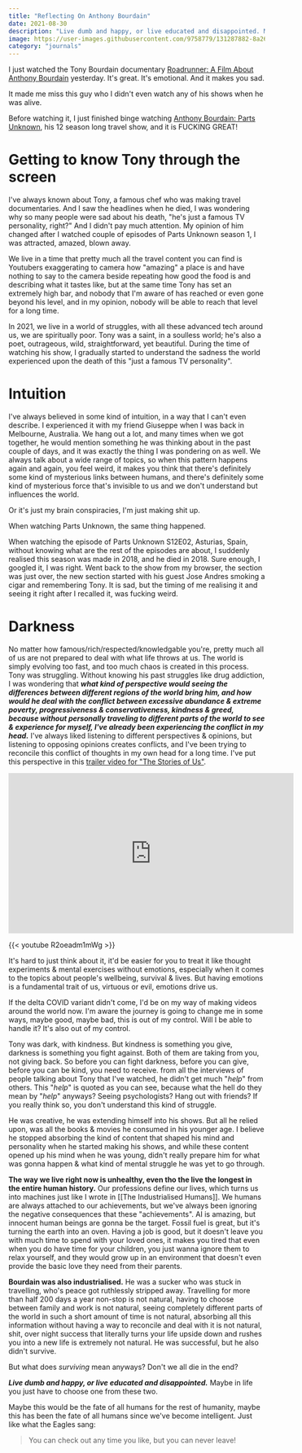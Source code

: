 ```yaml
---
title: "Reflecting On Anthony Bourdain"
date: 2021-08-30
description: "Live dumb and happy, or live educated and disappointed. Maybe in life you just have to choose one from these two."
image: https://user-images.githubusercontent.com/9758779/131287882-8a2623d6-ba6f-49fe-a7a8-5741677487a5.png
category: "journals"
---
```


I just watched the Tony Bourdain documentary [Roadrunner: A Film About Anthony Bourdain](https://en.wikipedia.org/wiki/Roadrunner:_A_Film_About_Anthony_Bourdain) yesterday. It's great. It's emotional. And it makes you sad.

It made me miss this guy who I didn't even watch any of his shows when he was alive.

Before watching it, I just finished binge watching [Anthony Bourdain: Parts Unknown](https://en.wikipedia.org/wiki/Anthony_Bourdain:_Parts_Unknown), his 12 season long travel show, and it is FUCKING GREAT!

# Getting to know Tony through the screen

I've always known about Tony, a famous chef who was making travel documentaries. And I saw the headlines when he died, I was wondering why so many people were sad about his death, "he's just a famous TV personality, right?" And I didn't pay much attention. My opinion of him changed after I watched couple of episodes of Parts Unknown season 1, I was attracted, amazed, blown away.

We live in a time that pretty much all the travel content you can find is Youtubers exaggerating to camera how "amazing" a place is and have nothing to say to the camera beside repeating how good the food is and describing what it tastes like, but at the same time Tony has set an extremely high bar, and nobody that I'm aware of has reached or even gone beyond his level, and in my opinion, nobody will be able to reach that level for a long time.

In 2021, we live in a world of struggles, with all these advanced tech around us, we are spiritually poor. Tony was a saint, in a soulless world; he's also a poet, outrageous, wild, straightforward, yet beautiful. During the time of watching his show, I gradually started to understand the sadness the world experienced upon the death of this "just a famous TV personality".

# Intuition

I've always believed in some kind of intuition, in a way that I can't even describe. I experienced it with my friend Giuseppe when I was back in Melbourne, Australia. We hang out a lot, and many times when we got together, he would mention something he was thinking about in the past couple of days, and it was exactly the thing I was pondering on as well. We always talk about a wide range of topics, so when this pattern happens again and again, you feel weird, it makes you think that there's definitely some kind of mysterious links between humans, and there's definitely some kind of mysterious force that's invisible to us and we don't understand but influences the world.

Or it's just my brain conspiracies, I'm just making shit up.

When watching Parts Unknown, the same thing happened.

When watching the episode of Parts Unknown S12E02, Asturias, Spain, without knowing what are the rest of the episodes are about, I suddenly realised this season was made in 2018, and he died in 2018. Sure enough, I googled it, I was right. Went back to the show from my browser, the section was just over, the new section started with his guest Jose Andres smoking a cigar and remembering Tony. It is sad, but the timing of me realising it and seeing it right after I recalled it, was fucking weird.

# Darkness

No matter how famous/rich/respected/knowledgable you're, pretty much all of us are not prepared to deal with what life throws at us. The world is simply evolving too fast, and too much chaos is created in this process. Tony was struggling. Without knowing his past struggles like drug addiction, I was wondering that ***what kind of perspective would seeing the differences between different regions of the world bring him, and how would he deal with the conflict between excessive abundance & extreme poverty, progressiveness & conservativeness, kindness & greed, because without personally traveling to different parts of the world to see & experience for myself, I've already been experiencing the conflict in my head.*** I've always liked listening to different perspectives & opinions, but listening to opposing opinions creates conflicts, and I've been trying to reconcile this conflict of thoughts in my own head for a long time. I've put this perspective in this [trailer video for "The Stories of Us"](https://youtu.be/R2oeadm1mWg).

<iframe width="560" height="315" src="https://www.youtube.com/embed/R2oeadm1mWg" title="YouTube video player" frameborder="0" allow="accelerometer; autoplay; clipboard-write; encrypted-media; gyroscope; picture-in-picture" allowfullscreen></iframe>

{{< youtube R2oeadm1mWg >}}

It's hard to just think about it, it'd be easier for you to treat it like thought experiments & mental exercises without emotions, especially when it comes to the topics about people's wellbeing, survival & lives. But having emotions is a fundamental trait of us, virtuous or evil, emotions drive us.

If the delta COVID variant didn't come, I'd be on my way of making videos around the world now. I'm aware the journey is going to change me in some ways, maybe good, maybe bad, this is out of my control. Will I be able to handle it? It's also out of my control.

Tony was dark, with kindness. But kindness is something you give, darkness is something you fight against. Both of them are taking from you, not giving back. So before you can fight darkness, before you can give, before you can be kind, you need to receive. from all the interviews of people talking about Tony that I've watched, he didn't get much "*help*" from others. This "*help*" is quoted as you can see, because what the hell do they mean by "*help*" anyways? Seeing psychologists? Hang out with friends? If you really think so, you don't understand this kind of struggle.

He was creative, he was extending himself into his shows. But all he relied upon, was all the books & movies he consumed in his younger age. I believe he stopped absorbing the kind of content that shaped his mind and personality when he started making his shows, and while these content opened up his mind when he was young, didn't really prepare him for what was gonna happen & what kind of mental struggle he was yet to go through.

**The way we live right now is unhealthy, even tho the live the longest in the entire human history.** Our professions define our lives, which turns us into machines just like I wrote in [[The Industrialised Humans]]. We humans are always attached to our achievements, but we've always been ignoring the negative consequences that these "achievements". AI is amazing, but innocent human beings are gonna be the target. Fossil fuel is great, but it's turning the earth into an oven. Having a job is good, but it doesn't leave you with much time to spend with your loved ones, it makes you tired that even when you do have time for your children, you just wanna ignore them to relax yourself, and they would grow up in an environment that doesn't even provide the basic love they need from their parents.

**Bourdain was also industrialised.** He was a sucker who was stuck in travelling, who's peace got ruthlessly stripped away. Travelling for more than half 200 days a year non-stop is not natural, having to choose between family and work is not natural, seeing completely different parts of the world in such a short amount of time is not natural, absorbing all this information without having a way to reconcile and deal with it is not natural, shit, over night success that literally turns your life upside down and rushes you into a new life is extremely not natural. He was successful, but he also didn't survive.

But what does *surviving* mean anyways? Don't we all die in the end?

***Live dumb and happy, or live educated and disappointed.*** Maybe in life you just have to choose one from these two.

Maybe this would be the fate of all humans for the rest of humanity, maybe this has been the fate of all humans since we've become intelligent. Just like what the Eagles sang:

> You can check out any time you like, but you can never leave!
